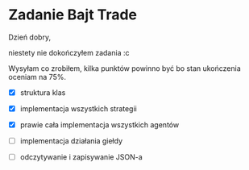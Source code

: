 # Zadanie Bajt Trade

Dzień dobry,

niestety nie dokończyłem zadania :c

Wysyłam co zrobiłem, kilka punktów powinno być bo stan ukończenia oceniam na 75%.

- [x] struktura klas
- [x] implementacja wszystkich strategii
- [x] prawie cała implementacja wszystkich agentów
- [ ] implementacja działania giełdy
- [ ] odczytywanie i zapisywanie JSON-a

